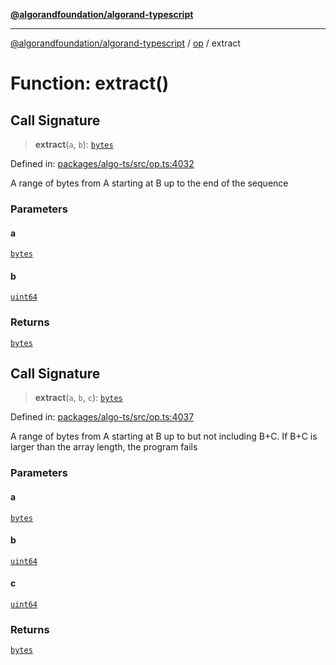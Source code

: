 [**@algorandfoundation/algorand-typescript**](../../../README.md)

***

[@algorandfoundation/algorand-typescript](../../../README.md) / [op](../README.md) / extract

# Function: extract()

## Call Signature

> **extract**(`a`, `b`): [`bytes`](../../../type-aliases/bytes.md)

Defined in: [packages/algo-ts/src/op.ts:4032](https://github.com/algorandfoundation/puya-ts/blob/main/packages/algo-ts/src/op.ts#L4032)

A range of bytes from A starting at B up to the end of the sequence

### Parameters

#### a

[`bytes`](../../../type-aliases/bytes.md)

#### b

[`uint64`](../../../type-aliases/uint64.md)

### Returns

[`bytes`](../../../type-aliases/bytes.md)

## Call Signature

> **extract**(`a`, `b`, `c`): [`bytes`](../../../type-aliases/bytes.md)

Defined in: [packages/algo-ts/src/op.ts:4037](https://github.com/algorandfoundation/puya-ts/blob/main/packages/algo-ts/src/op.ts#L4037)

A range of bytes from A starting at B up to but not including B+C. If B+C is larger than the array length, the program fails

### Parameters

#### a

[`bytes`](../../../type-aliases/bytes.md)

#### b

[`uint64`](../../../type-aliases/uint64.md)

#### c

[`uint64`](../../../type-aliases/uint64.md)

### Returns

[`bytes`](../../../type-aliases/bytes.md)
